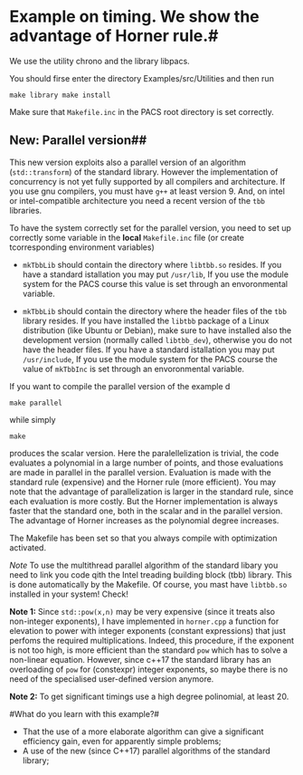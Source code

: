 # Example on timing. We show the advantage of Horner rule.#

We use the utility chrono and the library libpacs.

You should firse enter the directory Examples/src/Utilities and then run

``
make library
make install
``

Make sure that ``Makefile.inc`` in the PACS root directory is set correctly.

## New: Parallel version##
This new version exploits also a parallel version of an algorithm
(``std::transform``) of the standard library. However the
implementation of concurrency is not yet fully supported by all
compilers and architecture. If you use gnu compilers, you must have
`g++` at least version 9. And, on intel or intel-compatible
architecture you need a recent version of the `tbb` libraries.

To have the system correctly set for the parallel version, you need to set up correctly
some variable in the **local** `Makefile.inc` file (or create tcorresponding environment variables)

* `mkTbbLib` should contain the directory where `libtbb.so`
resides. If you have a standard istallation you may put `/usr/lib`, If
you use the module system for the PACS course this value is set
through an envoronmental variable.

* `mkTbbLib` should contain the directory where the header files of
the `tbb` library resides. If you have installed the `libtbb` package
of a Linux distribution (like Ubuntu or Debian), make sure to have
installed also the development version (normally called `libtbb_dev`),
otherwise you do not have the header files.  If you have a standard
istallation you may put `/usr/include`, If you use the module system
for the PACS course the value of `mkTbbInc` is set through an
envoronmental variable.

If you want to compile the parallel version of the example d

    make parallel
    
while simply

    make 
    
produces the scalar version.  Here the paralellelization is trivial,
the code evaluates a polynomial in a large number of points, and those
evaluations are made in parallel in the parallel version. Evaluation
is made with the standard rule (expensive) and the Horner rule (more
efficient). You may note that the advantage of parallelization is
larger in the standard rule, since each evaluation is more costly. But
the Horner implementation is always faster that the standard one, both
in the scalar and in the parallel version. The advantage of Horner
increases as the polynomial degree increases. 

The Makefile has been set so that you always compile with optimization
activated.

*Note* To use the multithread parallel algorithm of the standard libary you need to link you code qith the Intel treading building block (tbb) library.
This is done automatically by the Makefile. Of course, you mast have `libtbb.so` installed in your system! Check!


**Note 1:** Since ``std::pow(x,n)`` may be very expensive (since it
treats also non-integer exponents), I have implemented in
``horner.cpp`` a function for elevation to power with integer
exponents (constant expressions) that just perfoms the required multiplications. 
Indeed, this procedure, if the exponent is not too high, is more efficient than the standard `pow` which has to solve a non-linear equation.
However, since c++17 the standard library has an overloading of ``pow`` for (constexpr) integer exponents, so maybe there is no
need of the specialised user-defined version anymore.

**Note 2:**  To get significant timings use a high degree polinomial, at least 20.

#What do you learn with this example?#
- That the use of a more elaborate algorithm can give a significant efficiency gain, even for apparently simple problems;
- A use of the new (since C++17) parallel algorithms of the standard library; 

